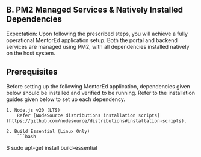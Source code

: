 ## B. PM2 Managed Services & Natively Installed Dependencies

Expectation: Upon following the prescribed steps, you will achieve a fully operational MentorEd application setup. Both the portal and backend services are managed using PM2, with all dependencies installed natively on the host system.

## Prerequisites

Before setting up the following MentorEd application, dependencies given below should be installed and verified to be running. Refer to the installation guides given below to set up each dependency.

    1. Node.js v20 (LTS)
        Refer [NodeSource distributions installation scripts](https://github.com/nodesource/distributions#installation-scripts).

    2. Build Essential (Linux Only)
        ```bash

$ sudo apt-get install build-essential

```

```
